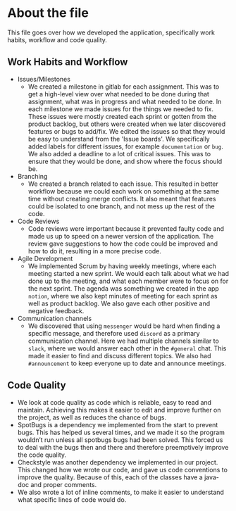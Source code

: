 # About the file

This file goes over how we developed the application, specifically work habits, workflow and code quality.

## Work Habits and Workflow

- Issues/Milestones
  - We created a milestone in gitlab for each assignment. This was to get a high-level view over what needed to be done during that assignment, what was in progress and what needed to be done. In each milestone we made issues for the things we needed to fix. These issues were mostly created each sprint or gotten from the product backlog, but others were created when we later discovered features or bugs to add/fix.
  We edited the issues so that they would be easy to understand from the 'Issue boards'. We specifically added labels for different issues, for example `documentation` or `bug`. We also added a deadline to a lot of critical issues. This was to ensure that they would be done, and show where the focus should be.
- Branching
  - We created a branch related to each issue. This resulted in better workflow because we could each work on something at the same time without creating merge conflicts. It also meant that features could be isolated to one branch, and not mess up the rest of the code.
- Code Reviews
  - Code reviews were important because it prevented faulty code and made us up to speed on a newer version of the application. The review gave suggestions to how the code could be improved and how to do it, resulting in a more precise code.
- Agile Development
  - We implemented Scrum by having weekly meetings, where each meeting started a new sprint. We would each talk about what we had done up to the meeting, and what each member were to focus on for the next sprint. The agenda was something we created in the app `notion`, where we also kept minutes of meeting for each sprint as well as product backlog. We also gave each other positive and negative feedback.
- Communication channels
  - We discovered that using `messenger` would be hard when finding a specific message, and therefore used `discord` as a primary communication channel. Here we had multiple channels similar to `slack`, where we would answer each other in the `#general` chat. This made it easier to find and discuss different topics. We also had `#announcement` to keep everyone up to date and announce meetings.
  
## Code Quality

- We look at code quality as code which is reliable, easy to read and maintain. Achieving this makes it easier to edit and improve further on the project, as well as reduces the chance of bugs.
- SpotBugs is a dependency we implemented from the start to prevent bugs. This has helped us several times, and we made it so the program wouldn’t run unless all spotbugs bugs had been solved. This forced us to deal with the bugs then and there and therefore preemptively improve the code quality.
- Checkstyle was another dependency we implemented in our project. This changed how we wrote our code, and gave us code conventions to improve the quality. Because of this, each of the classes have a java-doc and proper comments.
- We also wrote a lot of inline comments, to make it easier to understand what specific lines of code would do.
  
